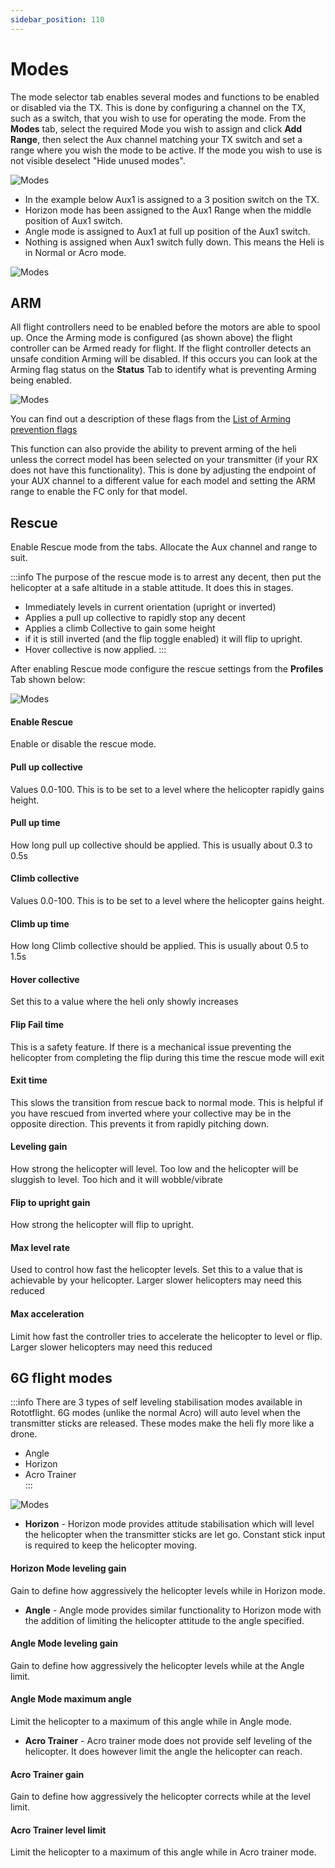 ```yaml
---
sidebar_position: 110
---
```


# Modes

The mode selector tab enables several modes and functions to be enabled or disabled via the TX. This is done by configuring a channel on the TX, such as a switch, that you wish to use for operating the mode. From the **Modes** tab, select the required Mode you wish to assign and click **Add Range**, then select the Aux channel matching your TX switch and set a range where you wish the mode to be active. If the mode you wish to use is not visible deselect "Hide unused modes".

![Modes](./img/modes_1.png)

- In the example below Aux1 is assigned to a 3 position switch on the TX. 
- Horizon mode has been assigned to the Aux1 Range when the middle position of Aux1 switch.
- Angle mode is assigned to Aux1 at full up position of the Aux1 switch.
- Nothing is assigned when Aux1 switch fully down. This means the Heli is in Normal or Acro mode. 

![Modes](./img/modes_2.png)    

## ARM
All flight controllers need to be enabled before the motors are able to spool up. Once the Arming mode is configured (as shown above) the flight controller can be Armed ready for flight. If the flight controller detects an unsafe condition Arming will be disabled. If this occurs you can look at the Arming flag status on the **Status** Tab to identify what is preventing Arming being enabled.    

![Modes](./img/status_1.png)

You can find out a description of these flags from the [List of Arming prevention flags](https://github.com/betaflight/betaflight/wiki/Arming-Sequence-%26-Safety#description-of-arming-prevention-flags)


This function can also provide the ability to prevent arming of the heli unless the correct model has been selected on your transmitter (if your RX does not have this functionality). This is done by adjusting the endpoint of your AUX channel to a different value for each model and setting the ARM range to enable the FC only for that model.      

## Rescue

Enable Rescue mode from the tabs. Allocate the Aux channel and range to suit.

:::info
The purpose of the rescue mode is to arrest any decent, then put the helicopter at a safe altitude in a stable attitude. It does this in stages.   
* Immediately levels in current orientation (upright or inverted)
* Applies a pull up collective to rapidly stop any decent  
* Applies a climb Collective to gain some height
* if it is still inverted (and the flip toggle enabled) it will flip to upright.
* Hover collective is now applied.
:::

After enabling Rescue mode configure the rescue settings from the **Profiles** Tab shown below:

![Modes](./img/modes_3.png)

#### Enable Rescue 
Enable or disable the rescue mode.  

#### Pull up collective
Values 0.0-100. This is to be set to a level where the helicopter rapidly gains height.  

#### Pull up time
How long pull up collective should be applied. This is usually about 0.3 to 0.5s

#### Climb collective
Values 0.0-100. This is to be set to a level where the helicopter gains height. 

#### Climb up time
How long Climb collective should be applied. This is usually about 0.5 to 1.5s

#### Hover collective
Set this to a value where the heli only showly increases 

#### Flip Fail time
This is a safety feature. If there is a mechanical issue preventing the helicopter from completing the flip during this time the rescue mode will exit

#### Exit time
This slows the transition from rescue back to normal mode. This is helpful if you have rescued from inverted where your collective may be in the opposite direction. This prevents it from rapidly pitching down.

#### Leveling gain
How strong the helicopter will level. Too low and the helicopter will be sluggish to level. Too hich and it will wobble/vibrate

#### Flip to upright gain
How strong the helicopter will flip to upright.

#### Max level rate
Used to control how fast the helicopter levels. Set this to a value that is achievable by your helicopter. Larger slower helicopters may need this reduced 

#### Max acceleration
Limit how fast the controller tries to accelerate the helicopter to level or flip. Larger slower helicopters may need this reduced 

## 6G flight modes
:::info
There are 3 types of self leveling stabilisation modes available in Rototflight. 6G modes (unlike the normal Acro) will auto level when the transmitter sticks are released. These modes make the heli fly more like a drone.  
* Angle  
* Horizon  
* Acro Trainer  
::: 

![Modes](./img/modes_4.png)
 
* **Horizon** - Horizon mode provides attitude stabilisation which will level the helicopter when the transmitter sticks are let go. Constant stick input is required to keep the helicopter moving.  

#### Horizon Mode leveling gain
Gain to define how aggressively the helicopter levels while in Horizon mode.

* **Angle** - Angle mode provides similar functionality to Horizon mode with the addition of limiting the helicopter attitude to the angle specified.  

#### Angle Mode leveling gain
Gain to define how aggressively the helicopter levels while at the Angle limit.

#### Angle Mode maximum angle
Limit the helicopter to a maximum of this angle while in Angle mode.

* **Acro Trainer** - Acro trainer mode does not provide self leveling of the helicopter. It does however limit the angle the helicopter can reach. 

#### Acro Trainer gain
Gain to define how aggressively the helicopter corrects while at the level limit.

#### Acro Trainer level limit
Limit the helicopter to a maximum of this angle while in Acro trainer mode.   



